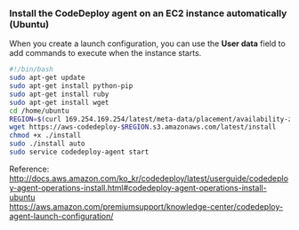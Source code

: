 ### Install the CodeDeploy agent on an EC2 instance **automatically** (Ubuntu)

When you create a launch configuration, you can use the **User data** field to add commands to execute when the instance starts.

```bash
#!/bin/bash
sudo apt-get update
sudo apt-get install python-pip
sudo apt-get install ruby
sudo apt-get install wget
cd /home/ubuntu
REGION=$(curl 169.254.169.254/latest/meta-data/placement/availability-zone/ | sed 's/[a-z]$//')
wget https://aws-codedeploy-$REGION.s3.amazonaws.com/latest/install
chmod +x ./install
sudo ./install auto
sudo service codedeploy-agent start
```

Reference:  
http://docs.aws.amazon.com/ko_kr/codedeploy/latest/userguide/codedeploy-agent-operations-install.html#codedeploy-agent-operations-install-ubuntu  
https://aws.amazon.com/premiumsupport/knowledge-center/codedeploy-agent-launch-configuration/
